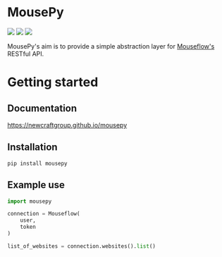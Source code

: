 # MousePy

<img src="https://img.shields.io/github/license/newcraftgroup/mousepy.svg" /> <img src="https://img.shields.io/pypi/v/mousepy.svg" /> <img src="https://img.shields.io/badge/python--version-3.6+-green.svg">

MousePy's aim is to provide a simple abstraction layer for [Mouseflow's](https://api-docs.mouseflow.com/) RESTful API.

# Getting started

## Documentation

https://newcraftgroup.github.io/mousepy

## Installation

```
pip install mousepy
```

## Example use

```python
import mousepy

connection = Mouseflow(
    user,
    token
)

list_of_websites = connection.websites().list()
```
